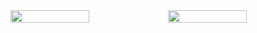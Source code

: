 <div style="display: flex; width: 100%; max-width: 1000px; margin: 0 auto;">
  <img src="https://github-readme-stats.vercel.app/api?username=hypertseng&show_icons=true&theme=tokyonight&line_height=27" style="flex: 1; max-height: 150px; width: 50%; object-fit: contain;">
  <img src="https://github-readme-stats.vercel.app/api/top-langs/?username=hypertseng&theme=radical" style="flex: 1; max-height: 150px; width: 50%; object-fit: contain;">
</div>
